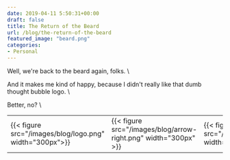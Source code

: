 ```yaml
---
date: 2019-04-11 5:50:31+00:00
draft: false
title: The Return of the Beard
url: /blog/the-return-of-the-beard
featured_image: "beard.png"
categories:
- Personal
---
```

Well, we're back to the beard again, folks. \

And it makes me kind of happy, because I didn't really like that dumb thought bubble logo. \

Better, no? \

|   |   |   |
|---|---|---|
|{{< figure src="/images/blog/logo.png" width="300px">}}|{{< figure src="/images/blog/arrow-right.png" width="300px" >}}|{{< figure src="/images/blog/beard.png" width="300px" >}}|
